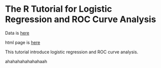 # The R Tutorial for Logistic Regression and ROC Curve Analysis

Data is [here](https://raw.githubusercontent.com/zhengyes/logRt/master/rExample.csv)

html page is [here](https://zhengyes.github.io/logRt/)

This tutorial introduce logistic regression and ROC curve analysis. 

ahahahahahahahaah
